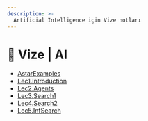 ```yaml
---
description: >-
  Artificial Intelligence için Vize notları
---
```


# 📅 Vize \| AI

<!--YPackage.YGitbookIntegration-tarafından-otomatik-oluşturulmuştur-->

- [AstarExamples](AstarExamples.pdf)
- [Lec1.Introduction](Lec1.Introduction.pdf)
- [Lec2.Agents](Lec2.Agents.pdf)
- [Lec3.Search1](Lec3.Search1.pdf)
- [Lec4.Search2](Lec4.Search2.pdf)
- [Lec5.InfSearch](Lec5.InfSearch.pdf)

<!--YPackage.YGitbookIntegration-tarafından-otomatik-oluşturulmuştur-->
